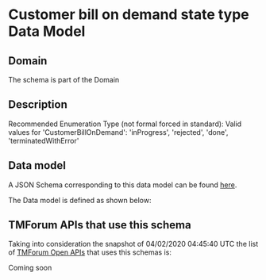 # Customer bill on demand state type Data Model

## Domain

The  schema is part of the  Domain

## Description

Recommended Enumeration Type (not formal forced in standard): Valid values for &#x27;CustomerBillOnDemand&#x27;: &#x27;inProgress&#x27;, &#x27;rejected&#x27;, &#x27;done&#x27;, &#x27;terminatedWithError&#x27;

## Data model

A JSON Schema corresponding to this data model can be found
[here](https://github.com/tmforum-rand/schemas/blob/candidates/Customer/CustomerBillOnDemandStateType.schema.json).

The Data model is defined as shown below:




## TMForum APIs that use this schema

Taking into consideration the snapshot of 04/02/2020 04:45:40 UTC the list of [TMForum Open APIs](https://www.tmforum.org/open-apis/) that uses this schemas is:

Coming soon